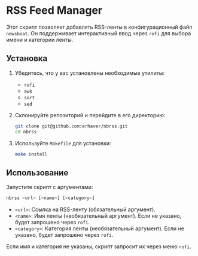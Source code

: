 # RSS Feed Manager

Этот скрипт позволяет добавлять RSS-ленты в конфигурационный файл `newsboat`. Он поддерживает интерактивный ввод через `rofi` для выбора имени и категории ленты.

## Установка

1. Убедитесь, что у вас установлены необходимые утилиты:
   - `rofi`
   - `awk`
   - `sort`
   - `sed`

2. Склонируйте репозиторий и перейдите в его директорию:

   ```bash
   git clone git@github.com:erhaver/nbrss.git
   cd nbrss
   ```

3. Используйте `Makefile` для установки:

   ```bash
   make install
   ```

## Использование

Запустите скрипт с аргументами:

```bash
nbrss <url> [<name>] [<category>]
```

- `<url>`: Ссылка на RSS-ленту (обязательный аргумент).
- `<name>`: Имя ленты (необязательный аргумент). Если не указано, будет запрошено через `rofi`.
- `<category>`: Категория ленты (необязательный аргумент). Если не указано, будет запрошено через `rofi`.

Если имя и категория не указаны, скрипт запросит их через меню `rofi`.
